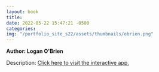 ```yaml
---
layout: book
title:
date: 2022-05-22 15:47:21 -0500
categories:
img: "/portfolio_site_s22/assets/thumbnails/obrien.png"
---
```


<b>Author: Logan O'Brien</b>

Description:
<a href="">Click here to visit the interactive app.</a>

[jekyll-docs]: https://jekyllrb.com/docs/home
[jekyll-gh]:   https://github.com/jekyll/jekyll
[jekyll-talk]: https://talk.jekyllrb.com/
